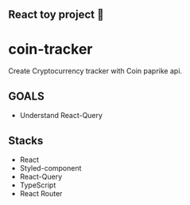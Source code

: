 ## React toy project 🧸

# coin-tracker

Create Cryptocurrency tracker with Coin paprike api.

## GOALS
- Understand React-Query

## Stacks
- React
- Styled-component
- React-Query
- TypeScript
- React Router 
